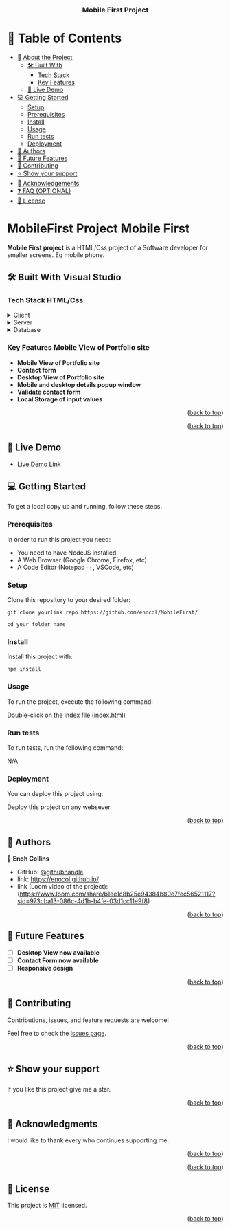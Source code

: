 <a name="readme-top"></a>

<div align="center">

  <br/>

  <h3><b>Mobile First Project</b></h3>

</div>

# 📗 Table of Contents

- [📖 About the Project](#about-project)
  - [🛠 Built With](#built-with)
    - [Tech Stack](#tech-stack)
    - [Key Features](#key-features)
  - [🚀 Live Demo](#live-demo)
- [💻 Getting Started](#getting-started)
  - [Setup](#setup)
  - [Prerequisites](#prerequisites)
  - [Install](#install)
  - [Usage](#usage)
  - [Run tests](#run-tests)
  - [Deployment](#deployment)
- [👥 Authors](#authors)
- [🔭 Future Features](#future-features)
- [🤝 Contributing](#contributing)
- [⭐️ Show your support](#support)
- [🙏 Acknowledgements](#acknowledgements)
- [❓ FAQ (OPTIONAL)](#faq)
- [📝 License](#license)

# MobileFirst Project <a name="about-project">Mobile First</a>

**Mobile First project** is a HTML/Css project of a Software developer for smaller screens. Eg mobile phone.

## 🛠 Built With <a name="built-with">Visual Studio</a>

### Tech Stack <a name="tech-stack">HTML/Css</a>

<details>
  <summary>Client</summary>
  <ul>
    <li><a href="https://developer.mozilla.org/en-US/docs/Web/HTML">HTML</a></li>
    <li><a href="https://developer.mozilla.org/en-US/docs/Web/CSS">CSS</a></li>
  </ul>
</details>

<details>
  <summary>Server</summary>
  <ul>
    <li>N/A</li>
  </ul>
</details>

<details>
<summary>Database</summary>
  <ul>
    <li>N/A</li>
  </ul>
</details>

### Key Features <a name="key-features">Mobile View of Portfolio site</a>

- **Mobile View of Portfolio site**
- **Contact form**
- **Desktop View of Portfolio site**
- **Mobile and desktop details popup window**
- **Validate contact form**
- **Local Storage of input values**

<p align="right">(<a href="#readme-top">back to top</a>)</p>

<p align="right">(<a href="#readme-top">back to top</a>)</p>

## 🚀 Live Demo <a name="live-demo"></a>

- [Live Demo Link](https://enocol.github.io/)

## 💻 Getting Started <a name="getting-started"></a>

To get a local copy up and running, follow these steps.

### Prerequisites

In order to run this project you need:

- You need to have NodeJS installed
- A Web Browser (Google Chrome, Firefox, etc)
- A Code Editor (Notepad++, VSCode, etc)

### Setup

Clone this repository to your desired folder:

```
git clone yourlink repo https://github.com/enocol/MobileFirst/

cd your folder name
```

### Install

Install this project with:

```
npm install
```

### Usage

To run the project, execute the following command:

Double-click on the index file (index.html)

### Run tests

To run tests, run the following command:

N/A

### Deployment

You can deploy this project using:

Deploy this project on any websever

<p align="right">(<a href="#readme-top">back to top</a>)</p>

## 👥 Authors <a name="authors"></a>

👤 **Enoh Collins**

- GitHub: [@githubhandle](https://github.com/enocol)
- link: https://enocol.github.io/
- link (Loom video of the project): (https://www.loom.com/share/b1ee1c8b25e94384b80e7fec56521117?sid=973cba13-086c-4d1b-b4fe-03d1cc11e9f8)

<p align="right">(<a href="#readme-top">back to top</a>)</p>

## 🔭 Future Features <a name="future-features"></a>

- [ ] **Desktop View now available**
- [ ] **Contact Form now available**
- [ ] **Responsive design**

<p align="right">(<a href="#readme-top">back to top</a>)</p>

## 🤝 Contributing <a name="contributing"></a>

Contributions, issues, and feature requests are welcome!

Feel free to check the [issues page](../../issues/).

<p align="right">(<a href="#readme-top">back to top</a>)</p>

## ⭐️ Show your support <a name="support"></a>

If you like this project give me a star.

<p align="right">(<a href="#readme-top">back to top</a>)</p>

## 🙏 Acknowledgments <a name="acknowledgements"></a>

I would like to thank every who continues supporting me.

<p align="right">(<a href="#readme-top">back to top</a>)</p>

<p align="right">(<a href="#readme-top">back to top</a>)</p>

## 📝 License <a name="license"></a>

This project is [MIT](./MIT.md) licensed.

<p align="right">(<a href="#readme-top">back to top</a>)</p>
